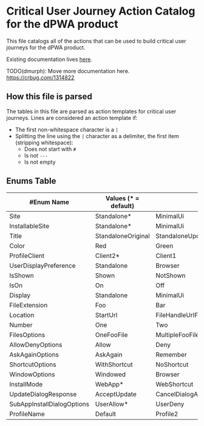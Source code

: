 # Critical User Journey Action Catalog for the dPWA product

This file catalogs all of the actions that can be used to build critical user journeys for the dPWA product.

Existing documentation lives [here](/docs/webapps/integration-testing-framework.md).

TODO(dmurph): Move more documentation here. https://crbug.com/1314822

## How this file is parsed

The tables in this file are parsed as action templates for critical user journeys. Lines are considered an action template if:
- The first non-whitespace character is a `|`
- Splitting the line using the `|` character as a delimiter, the first item (stripping whitespace):
  - Does not start with `#`
  - Is not `---`
  - Is not empty


## Enums Table

| #Enum Name | Values (* = default) |  |  |  |  |  |  |  |  |  |  |  |  |  |  |
| --- | --- | --- | --- | --- | --- | --- | --- | --- | --- | --- | --- | --- | --- | --- | --- |
| Site | Standalone* | MinimalUi | Tabbed | NotPromotable | StandaloneNestedA | StandaloneNestedB | Wco | Isolated | FileHandler | NotInstalled | StandaloneNotStartUrl | Screenshots | HasSubApps | SubApp1 | SubApp2 |
| InstallableSite | Standalone* | MinimalUi | Tabbed | StandaloneNestedA | StandaloneNestedB | Wco | NotInstalled | StandaloneNotStartUrl | Screenshots | HasSubApps | SubApp1 | SubApp2 |
| Title | StandaloneOriginal | StandaloneUpdated |  |  |  |  |  |
| Color | Red | Green |  |  |  |  |  |
| ProfileClient | Client2* | Client1 |  |  |  |  |  |
| UserDisplayPreference | Standalone | Browser |  |  |  |  |  |
| IsShown | Shown | NotShown |  |  |  |  |  |
| IsOn | On | Off |  |  |  |  |  |
| Display | Standalone | MinimalUi | Tabbed | Wco | Browser |  |  |  |
| FileExtension | Foo | Bar |  |  |  |  |  |
| Location | StartUrl | FileHandleUrlForFoo | FileHandleUrlForBar |  |  |  |  |
| Number | One | Two |  |  |  |  |  |
| FilesOptions | OneFooFile | MultipleFooFiles | OneBarFile | MultipleBarFiles | AllFooAndBarFiles |  |  |
| AllowDenyOptions | Allow | Deny |
| AskAgainOptions | AskAgain | Remember |
| ShortcutOptions | WithShortcut | NoShortcut |
| WindowOptions | Windowed | Browser |
| InstallMode | WebApp* | WebShortcut |
| UpdateDialogResponse | AcceptUpdate | CancelDialogAndUninstall | SkipUpdate |
| SubAppInstallDialogOptions | UserAllow* | UserDeny | PolicyOverride |
| ProfileName | Default | Profile2 |
